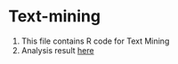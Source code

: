 # Text-mining
1. This file contains R code for Text Mining 
2. Analysis result [here](http://rpubs.com/jingling/156238)
